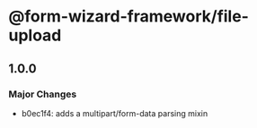 # @form-wizard-framework/file-upload

## 1.0.0

### Major Changes

- b0ec1f4: adds a multipart/form-data parsing mixin
